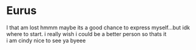 # Eurus
I that am lost
hmmm maybe its a good chance to express myself...but idk where to start.
i really wish i could be a better person
so thats it  
i am cindy
nice to see ya
byeee
